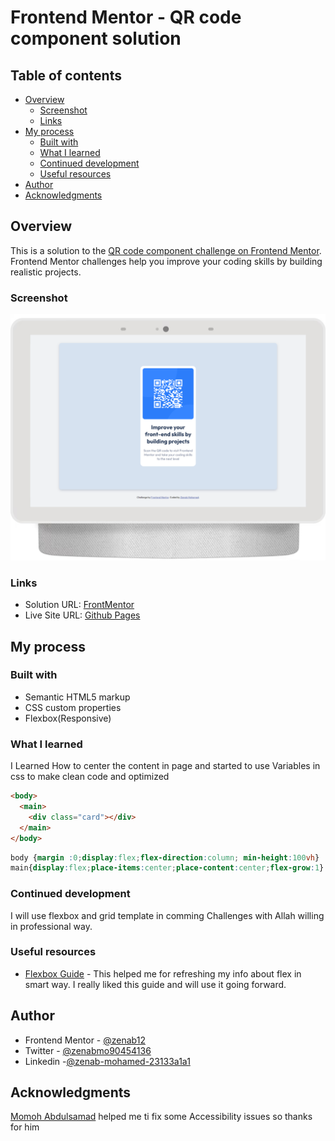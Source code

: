 # Frontend Mentor - QR code component solution

## Table of contents

- [Overview](#overview)
  - [Screenshot](#screenshot)
  - [Links](#links)
- [My process](#my-process)
  - [Built with](#built-with)
  - [What I learned](#what-i-learned)
  - [Continued development](#continued-development)
  - [Useful resources](#useful-resources)
- [Author](#author)
- [Acknowledgments](#acknowledgments)

## Overview

This is a solution to the [QR code component challenge on Frontend Mentor](https://www.frontendmentor.io/challenges/qr-code-component-iux_sIO_H). Frontend Mentor challenges help you improve your coding skills by building realistic projects. 

### Screenshot

![](images/screenshot.png)

### Links

- Solution URL: [FrontMentor](https://www.frontendmentor.io/solutions/responsive-qr-code-using-flexbox-SJBIAFuLq)
- Live Site URL: [Github Pages](https://zenab12.github.io/QR-Code-Challenge/)

## My process

### Built with

- Semantic HTML5 markup
- CSS custom properties
- Flexbox(Responsive)


### What I learned

I Learned How to center the content in page and started to use Variables in css to make clean code and optimized 

```html
<body>
  <main>
    <div class="card"></div>
  </main>
</body>
```

```css
body {margin :0;display:flex;flex-direction:column; min-height:100vh}
main{display:flex;place-items:center;place-content:center;flex-grow:1}
```

### Continued development
I will use flexbox and grid template in comming Challenges with Allah willing  in professional way.


### Useful resources

- [Flexbox Guide](https://css-tricks.com/snippets/css/a-guide-to-flexbox/) - This helped me for refreshing my info about flex in smart way. I really liked this guide and will use it going forward.


## Author

- Frontend Mentor - [@zenab12](https://www.frontendmentor.io/profile/zenab12)
- Twitter - [@zenabmo90454136](https://twitter.com/zenabmo90454136)
- Linkedin -[@zenab-mohamed-23133a1a1](https://www.linkedin.com/in/zenab-mohamed-23133a1a1/)


## Acknowledgments

[Momoh Abdulsamad](https://www.frontendmentor.io/profile/Samadeen) helped me ti fix some Accessibility issues so thanks for him

